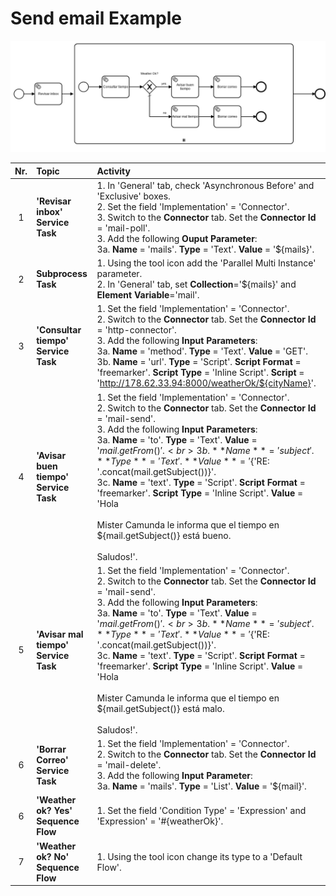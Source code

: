 # Send email Example

![BPMN Diagram](process.png)

|   Nr. | Topic                                 | Activity                                                                                                                                                                                                                                                                                                                                                                                                                                                                                                                                                                                                                                                                                                                                                                                                                                                                                                                                                                                                                                                                                                                                                                                                                                                                                                                                                                                                                                                                                    |
| :---: | :---                                  | :---                                                                                                                                                                                                                                                                                                                                                                                                                                                                                                                                                                                                                                                                                                                                                                                                                                                                                                                                                                                                                                                                                                                                                                                                                                                                                                                                                                                                                                                                                        |
|     1 | **'Revisar inbox' Service Task**      | 1. In 'General' tab, check 'Asynchronous Before' and 'Exclusive' boxes. <br> 2. Set the field 'Implementation' = 'Connector'. <br> 3. Switch to the **Connector** tab. Set the **Connector Id** = 'mail-poll'.<br> 3. Add the following **Ouput Parameter**:<br> 3a. **Name** = 'mails'. **Type** = 'Text'. **Value** = '${mails}'. <br>|
|     2 | **Subprocess Task**   | 1. Using the tool icon add the 'Parallel Multi Instance' parameter. <br> 2. In 'General' tab, set **Collection**='${mails}' and **Element Variable**='mail'. |
|     3 | **'Consultar tiempo' Service Task**   | 1. Set the field 'Implementation' = 'Connector'. <br> 2. Switch to the **Connector** tab. Set the **Connector Id** = 'http-connector'.<br> 3. Add the following **Input Parameters**:<br> 3a. **Name** = 'method'. **Type** = 'Text'. **Value** = 'GET'. <br> 3b. **Name** = 'url'. **Type** = 'Script'. **Script Format** = 'freemarker'. **Script Type** = 'Inline Script'. **Script** = 'http://178.62.33.94:8000/weatherOk/${cityName}'. |
|     4 | **'Avisar buen tiempo' Service Task** | 1. Set the field 'Implementation' = 'Connector'. <br> 2. Switch to the **Connector** tab. Set the **Connector Id** = 'mail-send'.<br> 3. Add the following **Input Parameters**:<br> 3a. **Name** = 'to'. **Type** = 'Text'. **Value** = '${mail.getFrom()}'. <br> 3b. **Name** = 'subject'. **Type** = 'Text'. **Value** = '${'RE: '.concat(mail.getSubject())}'. <br> 3c. **Name** = 'text'. **Type** = 'Script'. **Script Format** = 'freemarker'. **Script Type** = 'Inline Script'. **Value** = 'Hola <br><br>Mister Camunda le informa que el tiempo en ${mail.getSubject()} está bueno.<br><br>Saludos!'. |
|     5 | **'Avisar mal tiempo' Service Task**  | 1. Set the field 'Implementation' = 'Connector'. <br> 2. Switch to the **Connector** tab. Set the **Connector Id** = 'mail-send'.<br> 3. Add the following **Input Parameters**:<br> 3a. **Name** = 'to'. **Type** = 'Text'. **Value** = '${mail.getFrom()}'. <br> 3b. **Name** = 'subject'. **Type** = 'Text'. **Value** = '${'RE: '.concat(mail.getSubject())}'. <br> 3c. **Name** = 'text'. **Type** = 'Script'. **Script Format** = 'freemarker'. **Script Type** = 'Inline Script'. **Value** = 'Hola <br><br>Mister Camunda le informa que el tiempo en ${mail.getSubject()} está malo.<br><br>Saludos!'. |
|     6 | **'Borrar Correo' Service Task**      | 1. Set the field 'Implementation' = 'Connector'. <br> 2. Switch to the **Connector** tab. Set the **Connector Id** = 'mail-delete'.<br> 3. Add the following **Input Parameter**:<br> 3a. **Name** = 'mails'. **Type** = 'List'. **Value** = '${mail}'.|
|     6 | **'Weather ok? Yes' Sequence Flow**   | 1. Set the field 'Condition Type' = 'Expression' and 'Expression' = '#{weatherOk}'. |
|     7 | **'Weather ok? No' Sequence Flow**    | 1. Using the tool icon change its type to a 'Default Flow'. |
